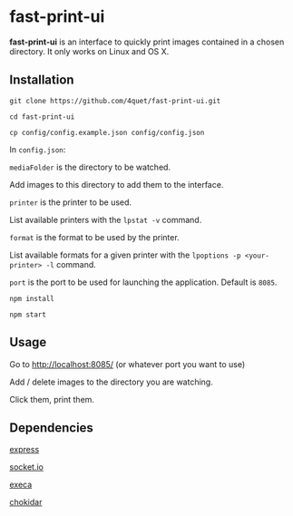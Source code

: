 # fast-print-ui

**fast-print-ui** is an interface to quickly print images contained in a chosen directory. It only works on Linux and OS X.


## Installation

`git clone https://github.com/4quet/fast-print-ui.git`

`cd fast-print-ui`

`cp config/config.example.json config/config.json`


In `config.json`:


`mediaFolder` is the directory to be watched.

Add images to this directory to add them to the interface.


`printer` is the printer to be used.

List available printers with the `lpstat -v` command.


`format` is the format to be used by the printer.

List available formats for a given printer with the `lpoptions -p <your-printer> -l` command.


`port` is the port to be used for launching the application. Default is `8085`.


`npm install`

`npm start`


## Usage

Go to [http://localhost:8085/](http://localhost:8085/) (or whatever port you want to use)

Add / delete images to the directory you are watching.

Click them, print them.


## Dependencies

[express](https://github.com/expressjs/express)

[socket.io](https://github.com/socketio/socket.io)

[execa](https://github.com/sindresorhus/execa)

[chokidar](https://github.com/paulmillr/chokidar)
